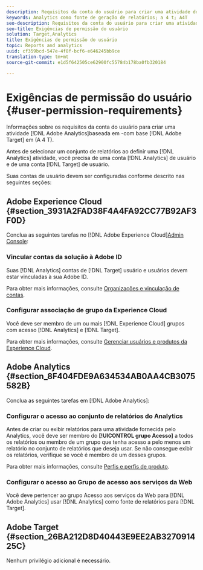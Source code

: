 ```yaml
---
description: Requisitos da conta do usuário para criar uma atividade do Adobe Analytics no Adobe Target (A4T).
keywords: Analytics como fonte de geração de relatórios; a 4 t; A4T
seo-description: Requisitos da conta do usuário para criar uma atividade do Adobe Analytics no Adobe Target (A4T).
seo-title: Exigências de permissão do usuário
solution: Target,Analytics
title: Exigências de permissão do usuário
topic: Reports and analytics
uuid: cf359bcd-547e-4f8f-bcf6-e646245bb9ce
translation-type: tm+mt
source-git-commit: e1d5f642505ce62900fc55784b178ba0fb320184

---
```



# Exigências de permissão do usuário {#user-permission-requirements}

Informações sobre os requisitos da conta do usuário para criar uma atividade [!DNL Adobe Analytics]baseada em -com base [!DNL Adobe Target] em (A 4 T).

Antes de selecionar um conjunto de relatórios ao definir uma [!DNL Analytics] atividade, você precisa de uma conta [!DNL Analytics] de usuário e de uma conta [!DNL Target] de usuário.

Suas contas de usuário devem ser configuradas conforme descrito nas seguintes seções:

## Adobe Experience Cloud {#section_3931A2FAD38F4A4FA92CC77B92AF3F0D}

Conclua as seguintes tarefas no [!DNL Adobe Experience Cloud][Admin Console](https://adminconsole.adobe.com):

### Vincular contas da solução à Adobe ID

Suas [!DNL Analytics] contas de [!DNL Target] usuário e usuários devem estar vinculadas à sua Adobe ID.

Para obter mais informações, consulte [Organizações e vinculação de contas](https://docs.adobe.com/help/en/core-services/interface/manage-users-and-products/organizations.html).

### Configurar associação de grupo da Experience Cloud

Você deve ser membro de um ou mais [!DNL Experience Cloud] grupos com acesso [!DNL Analytics] e [!DNL Target].

Para obter mais informações, consulte [Gerenciar usuários e produtos da Experience Cloud](https://docs.adobe.com/content/help/en/core-services/interface/manage-users-and-products/admin-getting-started.html).


## Adobe Analytics {#section_8F404FDE9A634534AB0AA4CB3075582B}

Conclua as seguintes tarefas em [!DNL Adobe Analytics]:

### Configurar o acesso ao conjunto de relatórios do Analytics

Antes de criar ou exibir relatórios para uma atividade fornecida pelo Analytics, você deve ser membro do **[!UICONTROL grupo Acesso]** a todos os relatórios ou membro de um grupo que tenha acesso a pelo menos um relatório no conjunto de relatórios que deseja usar. Se não consegue exibir os relatórios, verifique se você é membro de um desses grupos.

Para obter mais informações, consulte [Perfis e perfis de produto](https://docs.adobe.com/content/help/en/core-services/interface/manage-users-and-products/admin-getting-started.html#section_AB50558124D541CF80A0D3D76D35A4BF).

### Configurar o acesso ao Grupo de acesso aos serviços da Web

Você deve pertencer ao grupo Acesso aos serviços da Web para [!DNL Adobe Analytics] usar [!DNL Analytics] como fonte de relatórios para [!DNL Target].

## Adobe Target {#section_26BA212D8D40443E9EE2AB327091425C}

Nenhum privilégio adicional é necessário.
